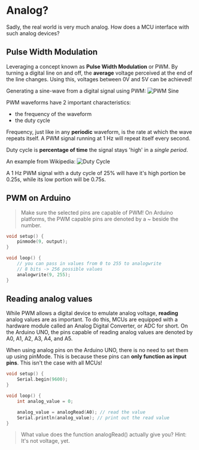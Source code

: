 # Analog?

Sadly, the real world is very much analog. How does a MCU interface with such analog devices? 

## Pulse Width Modulation
Leveraging a concept known as **Pulse Width Modulation** or PWM. By turning a digital line on and off, the **average** voltage perceived at the end of the line changes. Using this, voltages between 0V and 5V can be achieved!

Generating a sine-wave from a digital signal using PWM: 
![PWM Sine](https://i.stack.imgur.com/bBNPA.gif)

PWM waveforms have 2 important characteristics:
- the frequency of the waveform
- the duty cycle

Frequency, just like in any **periodic** waveform, is the rate at which the wave repeats itself. A PWM signal running at 1 Hz will repeat itself every second. 

Duty cycle is **percentage of time** the signal stays 'high' in a *single period*.

An example from Wikipedia: 
![Duty Cycle](https://upload.wikimedia.org/wikipedia/commons/b/b8/Duty_Cycle_Examples.png)

A 1 Hz PWM signal with a duty cycle of 25% will have it's high portion be 0.25s, while its low portion will be 0.75s.

## PWM on Arduino

> Make sure the selected pins are capable of PWM! On Arduino platforms, the PWM capable pins are denoted by a ~ beside the number.

```cpp
void setup() {
    pinmode(9, output);
}

void loop() {
    // you can pass in values from 0 to 255 to analogwrite
    // 8 bits -> 256 possible values
    analogwrite(9, 255);
}
```

## Reading analog values 

While PWM allows a digital device to emulate analog voltage, **reading** analog values are as important. To do this, MCUs are equipped with a hardware module called an Analog Digital Converter, or ADC for short. On the Arduino UNO, the pins capable of reading analog values are denoted by A0, A1, A2, A3, A4, and A5.

When using analog pins on the Arduino UNO, there is no need to set them up using pinMode. This is because these pins can **only function as input pins**. This isn't the case with all MCUs!

```cpp 
void setup() {
    Serial.begin(9600); 
}

void loop() {
    int analog_value = 0;

    analog_value = analogRead(A0); // read the value 
    Serial.println(analog_value); // print out the read value
}
```
> What value does the function analogRead() actually give you? Hint: It's not voltage, yet. 
